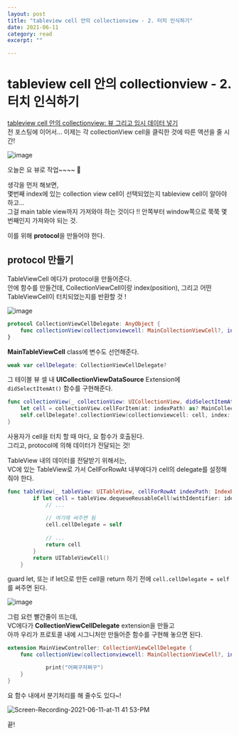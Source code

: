 ```yaml
---
layout: post
title: "tableview cell 안의 collectionview - 2. 터치 인식하기" 
date: 2021-06-11
category: read 
excerpt: ""

---
```


# tableview cell 안의 collectionview - 2. 터치 인식하기

[ tableview cell 안의 collectionview: 뷰 그리고 임시 데이터 넣기 ](https://iamcho2.github.io/2021/05/17/pass-data-with-collectionview-inside-tableview)   
전 포스팅에 이어서... 이제는 각 collectionView cell을 클릭한 것에 따른 액션을 줄 시간!

![image](https://user-images.githubusercontent.com/28949235/121699164-a945cc00-cb09-11eb-9735-abe9e9e0ec96.png)

오늘은 요 뷰로 작업~~~~ 🍺

생각을 먼저 해보면,  
몇번째 index에 있는 collection view cell이 선택되었는지 tableview cell이 알아야 하고...  
그걸 main table view까지 가져와야 하는 것이다 !!  안쪽부터 window쪽으로 쭉쭉 몇번째인지 가져와야 되는 것.

이를 위해 **protocol**을 만들어야 한다.

## protocol 만들기

TableViewCell 에다가 protocol을 만들어준다.  
안에 함수를 만들건데, CollectionViewCell이랑 index(position), 그리고 어떤 TableViewCell이 터치되었는지를 반환할 것 !

![image](https://user-images.githubusercontent.com/28949235/121699859-49035a00-cb0a-11eb-92f7-60738d839e67.png)

```swift
protocol CollectionViewCellDelegate: AnyObject {
    func collectionView(collectionviewcell: MainCollectionViewCell?, index: Int, didTappedInTableViewCell: MainTableViewCell)
}

```

**MainTableViewCell** class에 변수도 선언해준다.

```swift
weak var cellDelegate: CollectionViewCellDelegate?
```

그 테이블 뷰 셀 내 **UICollectionViewDataSource** Extension에 `didSelectItemAt()` 함수를 구현해준다.

```swift
func collectionView(_ collectionView: UICollectionView, didSelectItemAt indexPath: IndexPath) {
    let cell = collectionView.cellForItem(at: indexPath) as? MainCollectionViewCell
    self.cellDelegate?.collectionView(collectionviewcell: cell, index: indexPath.item, didTappedInTableViewCell: self)
}
```

사용자가 cell을 터치 할 때 마다, 요 함수가 호출된다.  
그리고, protocol에 의해 데이터가 전달되는 것!



TableView 내의 데이터를 전달받기 위해서는,  
VC에 있는 TableView로 가서 CellForRowAt 내부에다가 cell의 delegate를 설정해줘야 한다.

```swift
func tableView(_ tableView: UITableView, cellForRowAt indexPath: IndexPath) -> UITableViewCell {
        if let cell = tableView.dequeueReusableCell(withIdentifier: identifier 내용 ) as? TableViewCell {
            // ...
            
            // 여기에 써주면 됨
            cell.cellDelegate = self
            
            // ...
            return cell
        }
        return UITableViewCell()
    }
```

guard let, 또는 if let으로 만든 cell을 return 하기 전에 `cell.cellDelegate = self` 를 써주면 된다.

![image](https://user-images.githubusercontent.com/28949235/121701245-a9df6200-cb0b-11eb-9bb9-3c96d893bd4b.png)

그럼 요런 빨간줄이 뜨는데,  
VC에다가 **CollectionViewCellDelegate** extension을 만들고  
아까 우리가 프로토콜 내에 시그니처만 만들어준 함수를 구현해 놓으면 된다.

```swift
extension MainViewController: CollectionViewCellDelegate {
    func collectionView(collectionviewcell: MainCollectionViewCell?, index: Int, didTappedInTableViewCell: MainTableViewCell) {

            print("어쩌구저쩌구")
    }
}
```

요 함수 내에서 분기처리를 해 줄수도 있다~!

![Screen-Recording-2021-06-11-at-11 41 53-PM](https://user-images.githubusercontent.com/28949235/121704997-39d2db00-cb0f-11eb-8974-ff12f9a89ece.gif)

끝!